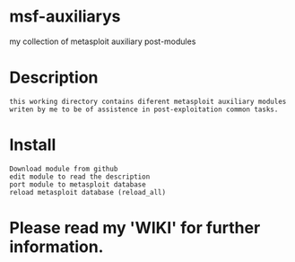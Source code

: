 # msf-auxiliarys
my collection of metasploit auxiliary post-modules

# Description
    this working directory contains diferent metasploit auxiliary modules
    writen by me to be of assistence in post-exploitation common tasks.

# Install
    Download module from github
    edit module to read the description
    port module to metasploit database
    reload metasploit database (reload_all)

# Please read my 'WIKI' for further information.

